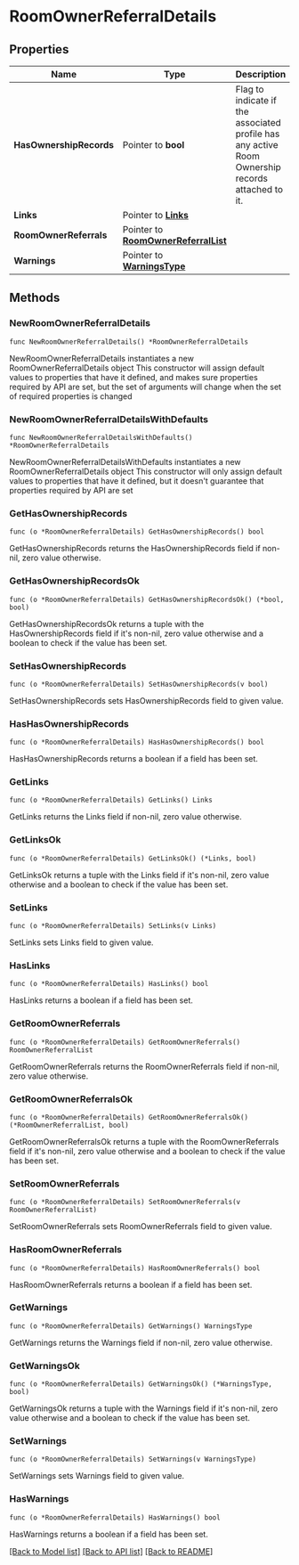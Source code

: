 # RoomOwnerReferralDetails

## Properties

Name | Type | Description | Notes
------------ | ------------- | ------------- | -------------
**HasOwnershipRecords** | Pointer to **bool** | Flag to indicate if the associated profile has any active Room Ownership records attached to it. | [optional] 
**Links** | Pointer to [**Links**](Links.md) |  | [optional] 
**RoomOwnerReferrals** | Pointer to [**RoomOwnerReferralList**](RoomOwnerReferralList.md) |  | [optional] 
**Warnings** | Pointer to [**WarningsType**](WarningsType.md) |  | [optional] 

## Methods

### NewRoomOwnerReferralDetails

`func NewRoomOwnerReferralDetails() *RoomOwnerReferralDetails`

NewRoomOwnerReferralDetails instantiates a new RoomOwnerReferralDetails object
This constructor will assign default values to properties that have it defined,
and makes sure properties required by API are set, but the set of arguments
will change when the set of required properties is changed

### NewRoomOwnerReferralDetailsWithDefaults

`func NewRoomOwnerReferralDetailsWithDefaults() *RoomOwnerReferralDetails`

NewRoomOwnerReferralDetailsWithDefaults instantiates a new RoomOwnerReferralDetails object
This constructor will only assign default values to properties that have it defined,
but it doesn't guarantee that properties required by API are set

### GetHasOwnershipRecords

`func (o *RoomOwnerReferralDetails) GetHasOwnershipRecords() bool`

GetHasOwnershipRecords returns the HasOwnershipRecords field if non-nil, zero value otherwise.

### GetHasOwnershipRecordsOk

`func (o *RoomOwnerReferralDetails) GetHasOwnershipRecordsOk() (*bool, bool)`

GetHasOwnershipRecordsOk returns a tuple with the HasOwnershipRecords field if it's non-nil, zero value otherwise
and a boolean to check if the value has been set.

### SetHasOwnershipRecords

`func (o *RoomOwnerReferralDetails) SetHasOwnershipRecords(v bool)`

SetHasOwnershipRecords sets HasOwnershipRecords field to given value.

### HasHasOwnershipRecords

`func (o *RoomOwnerReferralDetails) HasHasOwnershipRecords() bool`

HasHasOwnershipRecords returns a boolean if a field has been set.

### GetLinks

`func (o *RoomOwnerReferralDetails) GetLinks() Links`

GetLinks returns the Links field if non-nil, zero value otherwise.

### GetLinksOk

`func (o *RoomOwnerReferralDetails) GetLinksOk() (*Links, bool)`

GetLinksOk returns a tuple with the Links field if it's non-nil, zero value otherwise
and a boolean to check if the value has been set.

### SetLinks

`func (o *RoomOwnerReferralDetails) SetLinks(v Links)`

SetLinks sets Links field to given value.

### HasLinks

`func (o *RoomOwnerReferralDetails) HasLinks() bool`

HasLinks returns a boolean if a field has been set.

### GetRoomOwnerReferrals

`func (o *RoomOwnerReferralDetails) GetRoomOwnerReferrals() RoomOwnerReferralList`

GetRoomOwnerReferrals returns the RoomOwnerReferrals field if non-nil, zero value otherwise.

### GetRoomOwnerReferralsOk

`func (o *RoomOwnerReferralDetails) GetRoomOwnerReferralsOk() (*RoomOwnerReferralList, bool)`

GetRoomOwnerReferralsOk returns a tuple with the RoomOwnerReferrals field if it's non-nil, zero value otherwise
and a boolean to check if the value has been set.

### SetRoomOwnerReferrals

`func (o *RoomOwnerReferralDetails) SetRoomOwnerReferrals(v RoomOwnerReferralList)`

SetRoomOwnerReferrals sets RoomOwnerReferrals field to given value.

### HasRoomOwnerReferrals

`func (o *RoomOwnerReferralDetails) HasRoomOwnerReferrals() bool`

HasRoomOwnerReferrals returns a boolean if a field has been set.

### GetWarnings

`func (o *RoomOwnerReferralDetails) GetWarnings() WarningsType`

GetWarnings returns the Warnings field if non-nil, zero value otherwise.

### GetWarningsOk

`func (o *RoomOwnerReferralDetails) GetWarningsOk() (*WarningsType, bool)`

GetWarningsOk returns a tuple with the Warnings field if it's non-nil, zero value otherwise
and a boolean to check if the value has been set.

### SetWarnings

`func (o *RoomOwnerReferralDetails) SetWarnings(v WarningsType)`

SetWarnings sets Warnings field to given value.

### HasWarnings

`func (o *RoomOwnerReferralDetails) HasWarnings() bool`

HasWarnings returns a boolean if a field has been set.


[[Back to Model list]](../README.md#documentation-for-models) [[Back to API list]](../README.md#documentation-for-api-endpoints) [[Back to README]](../README.md)


